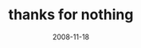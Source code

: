 ---
layout: base.njk
title : 'thanks for nothing' 
view_title : 'thanks for nothing' 
year : '2008' 
date : '2008-11-18' 
img_file : '/drawing/thanksfornothing.jpg' 
html_file : 'thanksfornothing' 
next_html : 'evensmartpeopledostupidthings.html' 
year_order : '527' 
permalink : "title/{{html_file}}.html"
---